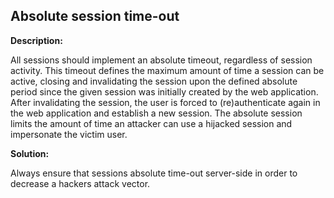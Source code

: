 
Absolute session time-out
-------

**Description:**

All sessions should implement an absolute timeout, regardless of session activity. 
This timeout defines the maximum amount of time a session can be active, 
closing and invalidating the session upon the defined absolute period since the given 
session was initially created by the web application. After invalidating the session, 
the user is forced to (re)authenticate again in the web application and establish 
a new session. The absolute session limits the amount of time an attacker can use a 
hijacked session and impersonate the victim user. 


**Solution:**

Always ensure that sessions absolute time-out server-side in order to decrease a hackers 
attack vector.

	
